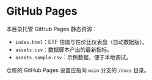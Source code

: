 # GitHub Pages

本目录托管 GitHub Pages 静态资源：

- `index.html`：ETF 估值与性价比仪表盘（自动数据版）。
- `assets.csv`：数据脚本产出的最新指标。
- `assets.sample.csv`：示例数据，便于本地调试。

仓库的 GitHub Pages 设置应指向 `main` 分支的 `/docs` 目录。
